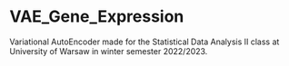 # VAE_Gene_Expression
Variational AutoEncoder made for the Statistical Data Analysis II class at University of Warsaw in winter semester 2022/2023.
